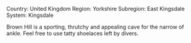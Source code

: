 Country: United Kingdom
Region: Yorkshire
Subregion: East Kingsdale
System: Kingsdale

Brown Hill is a sporting, thrutchy and appealing cave for the narrow of ankle. Feel free to use tatty shoelaces left by divers.
